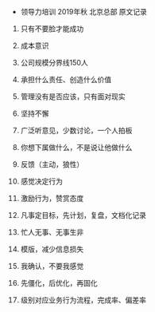 * 领导力培训 2019年秋 北京总部 原文记录

1. 只有不要脸才能成功
2. 成本意识
3. 公司规模分界线150人
4. 承担什么责任、创造什么价值
5. 管理没有是否应该，只有面对现实
6. 坚持不懈
7. 广泛听意见，少数讨论，一个人拍板
8. 你想下属做什么，不是说让他做什么
9. 反馈（主动，狼性）
10. 感觉决定行为
11. 激励行为，赞赏态度
12. 凡事定目标，先计划，复盘，文档化记录
13. 忙人无事、无事生非
14. 模版，减少信息损失
15. 我确认，不要我感觉
16. 先僵化，后优化，再固化

17. 级别对应业务行为流程，完成率、偏差率 